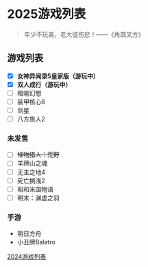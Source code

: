 # 2025游戏列表

> 年少不玩美，老大徒伤悲！——《角圆叉方》

## 游戏列表

- [x] **女神异闻录5皇家版（游玩中）**
- [x] **双人成行（游玩中）**
- [ ] 暗喻幻想
- [ ] 装甲核心6
- [ ] 剑星
- [ ] 八方旅人2

### 未发售

- [ ] ~~怪物猎人：荒野~~
- [ ] 羊蹄山之魂
- [ ] 无主之地4
- [ ] 死亡搁浅2
- [ ] 昭和米国物语
- [ ] 明末：渊虚之羽

### 手游

- 明日方舟
- 小丑牌Balatro

[2024游戏列表](./GameLife_2024.md)